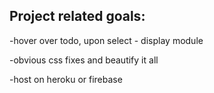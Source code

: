 ## Project related goals:

 -hover over todo, upon select - display module

 -obvious css fixes and beautify it all
 
 -host on heroku or firebase



